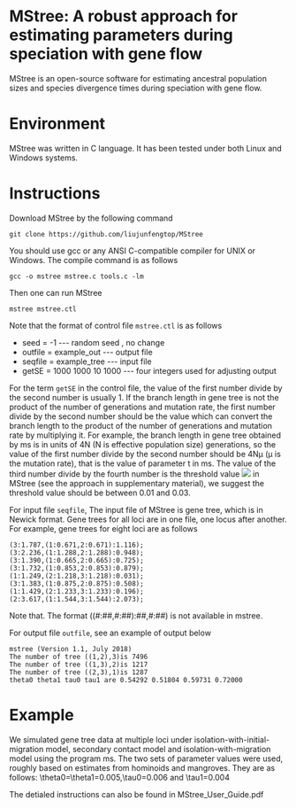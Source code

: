 # MStree: A robust approach for estimating parameters during speciation with gene flow
MStree is an open-source software for estimating ancestral population sizes and species divergence times during speciation with gene flow.


# Environment
MStree was written in C language. It has been tested under both Linux and Windows systems. 

# Instructions
Download MStree by the following command
```shell
git clone https://github.com/liujunfengtop/MStree
```

You should use gcc or any ANSI C-compatible compiler for UNIX or Windows. The compile command is as follows
```shell
gcc -o mstree mstree.c tools.c -lm
```

Then one can run MStree 
```shell
mstree mstree.ctl
```
Note that the format of control file ```mstree.ctl``` is as follows

*   seed = -1 --- random seed , no change
*   outfile = example_out --- output file
*   seqfile  = example_tree --- input file
*   getSE = 1000 1000 10 1000 --- four integers used for adjusting output

For the term `getSE` in the control file, the value of the first number divide by the second number is usually 1. If the branch length in gene tree is not the product of the number of generations and mutation rate, the first number divide by the second number should be the value which can convert the branch length to the product of the number of generations and mutation rate by multiplying it. For example, the branch length in gene tree obtained by ms is in units of 4N (N is effective population size) generations, so the value of the first number divide by the second number should be 4Nμ (μ is the mutation rate), that is the value of parameter t in ms. The value of the third number divide by the fourth number is the threshold value ![](http://latex.codecogs.com/gif.latex?\\varepsilon) in MStree (see the approach in supplementary material), we suggest the threshold value should be between 0.01 and 0.03.


For input file `seqfile`, The input file of MStree is gene tree, which is in Newick format. Gene trees for all loci are in one file, one locus after another. For example, gene trees for eight loci are as follows

```
(3:1.787,(1:0.671,2:0.671):1.116);
(3:2.236,(1:1.288,2:1.288):0.948);
(3:1.390,(1:0.665,2:0.665):0.725);
(3:1.732,(1:0.853,2:0.853):0.879);
(1:1.249,(2:1.218,3:1.218):0.031);
(3:1.383,(1:0.875,2:0.875):0.508);
(1:1.429,(2:1.233,3:1.233):0.196);
(2:3.617,(1:1.544,3:1.544):2.073);
```
Note that. The format ((#:##,#:##):##,#:##) is not available in mstree.

For output file `outfile`, see an example of output below

```
mstree (Version 1.1, July 2018)
The number of tree ((1,2),3)is 7496
The number of tree ((1,3),2)is 1217
The number of tree ((2,3),1)is 1287
theta0 theta1 tau0 tau1 are 0.54292 0.51804 0.59731 0.72000
```

# Example
We simulated gene tree data at multiple loci under isolation-with-initial-migration model, secondary contact model and isolation-with-migration model using the program ms. The two sets of parameter values were used, roughly based on estimates from hominoids and mangroves. They are as follows: \theta0=\theta1=0.005,\tau0=0.006 and \tau1=0.004


The detialed instructions can also be found in MStree_User_Guide.pdf








